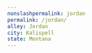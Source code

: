 ```yaml
---
﻿nonslashpermalink: jordan
permalink: /jordan/
alley: Jordan
city: Kalispell
state: Montana
---
```

